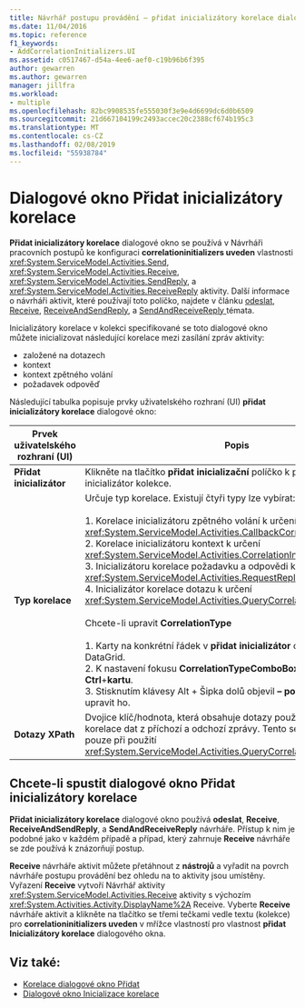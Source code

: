 ```yaml
---
title: Návrhář postupu provádění – přidat inicializátory korelace dialogové okno
ms.date: 11/04/2016
ms.topic: reference
f1_keywords:
- AddCorrelationInitializers.UI
ms.assetid: c0517467-d54a-4ee6-aef0-c19b96b6f395
author: gewarren
ms.author: gewarren
manager: jillfra
ms.workload:
- multiple
ms.openlocfilehash: 82bc9908535fe555030f3e9e4d6699dc6d0b6509
ms.sourcegitcommit: 21d667104199c2493accec20c2388cf674b195c3
ms.translationtype: MT
ms.contentlocale: cs-CZ
ms.lasthandoff: 02/08/2019
ms.locfileid: "55938784"
---
```

# <a name="add-correlationinitializers-dialog-box"></a>Dialogové okno Přidat inicializátory korelace

**Přidat inicializátory korelace** dialogové okno se používá v Návrháři pracovních postupů ke konfiguraci **correlationinitializers uveden** vlastnosti <xref:System.ServiceModel.Activities.Send>, <xref:System.ServiceModel.Activities.Receive>, <xref:System.ServiceModel.Activities.SendReply>, a <xref:System.ServiceModel.Activities.ReceiveReply> aktivity. Další informace o návrháři aktivit, které používají toto políčko, najdete v článku [odeslat](../workflow-designer/send-activity-designer.md), [Receive](../workflow-designer/receive-activity-designer.md), [ReceiveAndSendReply](../workflow-designer/receiveandsendreply-template-designer.md), a [SendAndReceiveReply ](../workflow-designer/sendandreceivereply-template-designer.md) témata.

Inicializátory korelace v kolekci specifikované se toto dialogové okno můžete inicializovat následující korelace mezi zasílání zpráv aktivity:

- založené na dotazech
- kontext
- kontext zpětného volání
- požadavek odpověď

Následující tabulka popisuje prvky uživatelského rozhraní (UI) **přidat inicializátory korelace** dialogové okno:

|Prvek uživatelského rozhraní (UI)|Popis|
|-|-----------------|
|**Přidat inicializátor**|Klikněte na tlačítko **přidat inicializační** políčko k přidání dalších inicializátor kolekce.|
|**Typ korelace**|Určuje typ korelace. Existují čtyři typy lze vybírat:<br /><br /> 1. Korelace inicializátoru zpětného volání k určení <xref:System.ServiceModel.Activities.CallbackCorrelationInitializer>.<br />2. Korelace inicializátoru kontext k určení <xref:System.ServiceModel.Activities.CorrelationInitializer>.<br />3. Inicializátoru korelace požadavku a odpovědi k určení <xref:System.ServiceModel.Activities.RequestReplyCorrelationInitializer>.<br />4. Inicializátor korelace dotazu k určení <xref:System.ServiceModel.Activities.QueryCorrelationInitializer>.<br /><br /> Chcete-li upravit **CorrelationType**<br /><br /> 1. Karty na konkrétní řádek v **přidat inicializátor** ovládacího prvku DataGrid.<br />2. K nastavení fokusu **CorrelationTypeComboBox**, stiskněte klávesu **Ctrl**+**kartu**.<br />3. Stisknutím klávesy Alt + Šipka dolů objevil **– pole se seznamem** a upravit ho.|
|**Dotazy XPath**|Dvojice klíč/hodnota, která obsahuje dotazy používané k extrakci korelace dat z příchozí a odchozí zprávy. Tento seznam je platný pouze při použití <xref:System.ServiceModel.Activities.QueryCorrelationInitializer> typy.|

## <a name="to-launch-the-add-correlation-initializers-dialog-box"></a>Chcete-li spustit dialogové okno Přidat inicializátory korelace

 **Přidat inicializátory korelace** dialogové okno používá **odeslat**, **Receive**, **ReceiveAndSendReply**, a  **SendAndReceiveReply** návrháře. Přístup k nim je podobné jako v každém případě a případ, který zahrnuje **Receive** návrháře se zde používá k znázorňují postup.

 **Receive** návrháře aktivit můžete přetáhnout z **nástrojů** a vyřadit na povrch návrháře postupu provádění bez ohledu na to aktivity jsou umístěny. Vyřazení **Receive** vytvoří Návrhář aktivity <xref:System.ServiceModel.Activities.Receive> aktivity s výchozím <xref:System.Activities.Activity.DisplayName%2A> Receive. Vyberte **Receive** návrháře aktivit a klikněte na tlačítko se třemi tečkami vedle textu (kolekce) pro **correlationinitializers uveden** v mřížce vlastností pro vlastnost **přidat Inicializátory korelace** dialogového okna.

## <a name="see-also"></a>Viz také:

- [Korelace dialogové okno Přidat](http://msdn.microsoft.com/en-us/9e41a149-e8ab-41b1-8886-ea06a63041b6)
- [Dialogové okno Inicializace korelace](../workflow-designer/initialize-correlation-dialog-box.md)